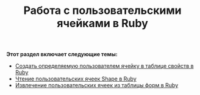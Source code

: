 ﻿---
title: Работа с пользовательскими ячейками в Ruby
type: docs
weight: 120
url: /ru/java/working-with-user-defined-cells-in-ruby/
---
**Этот раздел включает следующие темы:**

- [Создать определяемую пользователем ячейку в таблице свойств в Ruby](/diagram/ru/java/create-user-defined-cell-in-the-shapesheet-in-ruby/)
- [Чтение пользовательских ячеек Shape в Ruby](https://docs.aspose.com/diagram/java/read-shape-s-user-defined-cells-in-ruby/)
- [Извлечение пользовательских ячеек из таблицы форм в Ruby](/diagram/ru/java/retrieve-user-defined-cells-from-shapesheet-in-ruby/)
